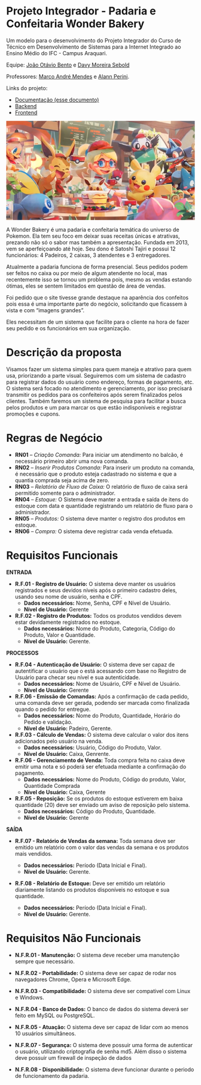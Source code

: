 # Projeto Integrador - Padaria e Confeitaria Wonder Bakery

Um modelo para o desenvolvimento do Projeto Integrador do Curso de Técnico em Desenvolvimento de Sistemas para a Internet Integrado ao Ensino Médio do IFC - Campus Araquari.

Equipe: [João Otávio Bento](https://github.com/MsHapen) e [Davy Moreira Sebold](https://github.com/Rascro)

Professores: [Marco André Mendes](github.com/marcoandre) e [Alann Perini](https://github.com/AlannKPerini).

Links do projeto:

-   [Documentação (esse documento)](https://github.com/MsHapen/pi_modelo.git)
-   [Backend](github.com/marcoandre/pi-backend)
-   [Frontend](github.com/marcoandre/pi-frontend)

![Wonder_Bakery](docs/Wonder-Bakery.webp "Wonder Bakery")

A Wonder Bakery é uma padaria e confeitaria temática do universo de Pokemon. Ela tem seu foco em deixar suas receitas únicas e atrativas, prezando não só o sabor mas também a apresentação. Fundada em 2013, vem se aperfeiçoando até hoje. Seu dono é Satoshi Tajiri e possui 12 funcionários: 4 Padeiros, 2 caixas, 3 atendentes e 3 entregadores.

Atualmente a padaria funciona de forma presencial. Seus pedidos podem ser feitos no  caixa ou por meio de algum atendente no local, mas recentemente isso se tornou um problema pois, mesmo as vendas estando ótimas, eles se sentem limitados em questão de área de vendas.

Foi pedido que o site tivesse grande destaque na aparência dos confeitos pois essa é uma importante parte do negócio, solicitando que ficassem à vista e com “imagens grandes”.

Eles necessitam de um sistema que facilite para o cliente na hora de fazer seu pedido e os funcionários em sua organização.

# Descrição da proposta

Visamos fazer um sistema simples para quem maneja e atrativo para quem usa, priorizando a parte visual. Seguiremos com um sistema de cadastro para registrar dados do usuário como endereço, formas de pagamento, etc. O sistema será focado no atendimento e gerenciamento, por isso precisará transmitir os pedidos para os confeiteiros após serem finalizados pelos clientes. Também faremos um sistema de pesquisa para facilitar a busca pelos produtos e um para marcar os que estão indisponíveis e registrar promoções e cupons. 

# Regras de Negócio 

- **RN01** – *Criação Comanda:* Para iniciar um atendimento no balcão, é necessário primeiro abrir uma nova comanda.
- **RN02** – *Inserir Produtos Comanda:* Para inserir um produto na comanda, é necessário que o produto esteja cadastrado no sistema e que a quantia comprada seja acima de zero.
- **RN03** – *Relatório de Fluxo de Caixa:* O relatório de fluxo de caixa será permitido somente para o administrador.
- **RN04** – *Estoque:* O Sistema deve manter a entrada e saída de itens do estoque com data e quantidade registrando um relatório de fluxo para o administrador.
- **RN05** – *Produtos:* O sistema deve manter o registro dos produtos em estoque.
- **RN06** – *Compra:* O sistema deve registrar cada venda efetuada.

# Requisitos Funcionais

**ENTRADA**

- **R.F.01 - Registro de Usuário:** O sistema deve manter os usuários registrados e seus devidos níveis após o primeiro cadastro deles, usando seu nome de usuário, senha e CPF.
    - **Dados necessários:** Nome, Senha, CPF e Nível de Usuário.
    - **Nível de Usuário:** Gerente
- **R.F.02 - Registro de Produtos:** Todos os produtos vendidos devem estar devidamente registrados no estoque.
    - **Dados necessários:** Nome do Produto, Categoria, Código do Produto, Valor e Quantidade.
    - **Nível de Usuário:** Gerente.

**PROCESSOS**

- **R.F.04 - Autenticação de Usuário:** O sistema deve ser capaz de autentificar o usuário que o está acessando com base no Registro de Usuário para checar seu nível e sua autenticidade.
    - **Dados necessários:** Nome de Usuário, CPF e Nível de Usuário.
    - **Nível de Usuário:** Gerente
- **R.F.06 - Emissão de Comandas:** Após a confirmação de cada pedido, uma comanda deve ser gerada, podendo ser marcada como finalizada quando o pedido for entregue.
    - **Dados necessários:** Nome do Produto, Quantidade, Horário do Pedido e validação.
    - **Nível de Usuário:** Padeiro, Gerente.
- **R.F.03 - Cálculo de Vendas:** O sistema deve calcular o valor dos itens adicionados pelo usuário na venda.
    - **Dados necessários:** Usuário, Código do Produto, Valor.
    - **Nível de Usuário:** Caixa, Genrente.
- **R.F.06 - Gerenciamento de Venda:** Toda compra feita no caixa deve emitir uma nota e só poderá ser efetuada mediante a confirmação do pagamento.
    - **Dados necessários:** Nome do Produto, Código do produto, Valor, Quantidade Comprada
    - **Nível de Usuário:** Caixa, Gerente
- **R.F.05 - Reposição:** Se os produtos do estoque estiverem em baixa quantidade (20) deve ser enviado um aviso de reposição pelo sistema.
    - **Dados necessários:** Código do Produto, Quantidade.
    - **Nível de Usuário:** Gerente

**SAÍDA**

- **R.F.07 - Relatório de Vendas da semana:** Toda semana deve ser emitido um relatório com o valor das vendas da semana e os produtos mais vendidos.
    - **Dados necessários:** Período (Data Inicial e Final).
    - **Nível de Usuário:** Gerente.

- **R.F.08 - Relatório de Estoque:** Deve ser emitido um relatório diariamente listando os produtos disponíveis no estoque e sua quantidade. 
    - **Dados necessários:** Período (Data Inicial e Final).
    - **Nível de Usuário:** Gerente.

# Requisitos Não Funcionais

- **N.F.R.01 - Manutenção:** O sistema deve receber uma manutenção sempre que necessário.

- **N.F.R.02 - Portabilidade:** O sistema deve ser capaz de rodar nos navegadores Chrome, Opera e Microsoft Edge.

- **N.F.R.03 - Compatibilidade:** O sistema deve ser compativel com Linux e Windows.

- **N.F.R.04 - Banco de Dados:** O banco de dados do sistema deverá ser feito em MySQL ou PostgreSQL.

- **N.F.R.05 - Atuação:** O sistema deve ser capaz de lidar com ao menos 10 usuários simultâneos.

- **N.F.R.07 - Segurança:** O sistema deve possuir uma forma de autenticar o usuário, utilizando criptografia de senha md5. Além disso o sistema deve possuir um firewall de inspeção de dados

- **N.F.R.08 - Disponibilidade:** O sistema deve funcionar durante o periodo de funcionamento da padaria.
